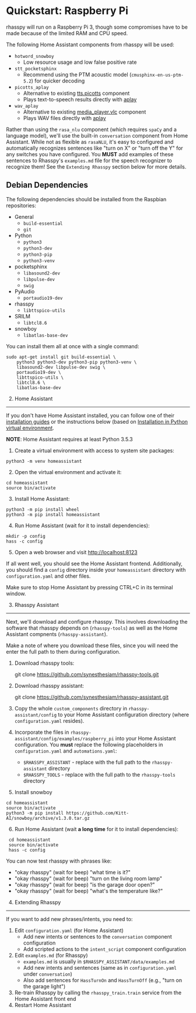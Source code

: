 Quickstart: Raspberry Pi
=============================

rhasspy will run on a Raspberry Pi 3, though some compromises have to be made
because of the limited RAM and CPU speed.

The following Home Assistant components from rhasspy will be used:
* `hotword_snowboy`
    * Low resource usage and low false positive rate
* `stt_pocketsphinx`
    * Recommend using the PTM acoustic model (`cmusphinx-en-us-ptm-5.2`) for quicker decoding
* `picotts_aplay`
    * Alternative to existing [tts.picotts](https://www.home-assistant.io/components/tts.picotts) component
    * Plays text-to-speech results directly with [aplay](https://linux.die.net/man/1/aplay)
* `wav_aplay`
    * Alternative to existing [media_player.vlc](https://www.home-assistant.io/components/media_player.vlc) component
    * Plays WAV files directly with [aplay](https://linux.die.net/man/1/aplay)
    
Rather than using the `rasa_nlu` component (which requires `spaCy` and a
language model), we'll use the built-in `conversation` component from Home
Assistant. While not as flexible as `rasaNLU`, it's easy to configured and
automatically recognizes sentences like "turn on X" or "turn off the Y" for any
switches you have configured. You **MUST** add examples of these sentences to
Rhasspy's `examples.md` file for the speech recognizer to recognize them! See
the `Extending Rhasspy` section below for more details.

Debian Dependencies
-----------------------

The following dependencies should be installed from the Raspbian repositories:

* General
    * `build-essential`
    * `git`
* Python
    * `python3`
    * `python3-dev`
    * `python3-pip`
    * `python3-venv`
* pocketsphinx
    * `libasound2-dev`
    * `libpulse-dev`
    * `swig`
* PyAudio
    * `portaudio19-dev`
* rhasspy
    * `libttspico-utils`
* SRILM
    * `libtcl8.6`
* snowboy
    * `libatlas-base-dev`
    
You can install them all at once with a single command:

    sudo apt-get install git build-essential \
        python3 python3-dev python3-pip python3-venv \
        libasound2-dev libpulse-dev swig \
        portaudio19-dev \
        libttspico-utils \
        libtcl8.6 \
        libatlas-base-dev
        
2. Home Assistant
---------------------

If you don't have Home Assistant installed, you can follow one of their
[installation guides](https://www.home-assistant.io/docs/installation/) or the
instructions below (based on [Installation in Python virtual
environment](https://www.home-assistant.io/docs/installation/virtualenv/).

**NOTE**: Home Assistant requires at least Python 3.5.3

1. Create a virtual environment with access to system site packages:

```
python3 -m venv homeassistant
```
    
2. Open the virtual environment and activate it:

```
cd homeassistant
source bin/activate
```
    
3. Install Home Assistant:

```
python3 -m pip install wheel
python3 -m pip install homeassistant
```
    
4. Run Home Assistant (wait for it to install dependencies):

```
mkdir -p config
hass -c config
```
    
5. Open a web browser and visit [http://localhost:8123](http://localhost:8123)

If all went well, you should see the Home Assistant frontend. Additionally, you
should find a `config` directory inside your `homeassistant` directory with
`configuration.yaml` and other files.

Make sure to stop Home Assistant by pressing CTRL+C in its terminal window.

3. Rhasspy Assistant
------------------------

Next, we'll download and configure rhasspy. This involves downloading the
software that rhasspy depends on (`rhasspy-tools`) as well as the Home Assistant
compnents (`rhasspy-assistant`).

Make a note of where you download these files, since you will need the enter the
full path to them during configuration.

1. Download rhasspy tools:

    git clone https://github.com/synesthesiam/rhasspy-tools.git
    
2. Download rhasspy assistant:

    git clone https://github.com/synesthesiam/rhasspy-assistant.git
    
3. Copy the whole `custom_components` directory in `rhasspy-assistant/config` to
   your Home Assistant configuration directory (where `configuration.yaml`
   resides).

4. Incorporate the files in `rhasspy-assistant/config/examples/raspberry_pi`
   into your Home Assistant configuration. You **must** replace the following
   placeholders in `configuration.yaml` and `automations.yaml`:
   
    * `$RHASSPY_ASSISTANT` - replace with the full path to the
      `rhasspy-assistant` directory
    * `$RHASSPY_TOOLS` - replace with the full path to the
      `rhasspy-tools` directory

5. Install snowboy

```
cd homeassistant
source bin/activate
python3 -m pip install https://github.com/Kitt-AI/snowboy/archive/v1.3.0.tar.gz
```
     
6. Run Home Assistant (wait **a long time** for it to install dependencies):
 
```
 cd homeassistant
 source bin/activate
 hass -c config
```
     
You can now test rhasspy with phrases like:

* "okay rhasspy" (wait for beep) "what time is it?"
* "okay rhasspy" (wait for beep) "turn on the living room lamp"
* "okay rhasspy" (wait for beep) "is the garage door open?"
* "okay rhasspy" (wait for beep) "what's the temperature like?"

4. Extending Rhasspy
------------------------

If you want to add new phrases/intents, you need to:

1. Edit `configuration.yaml` (for Home Assistant)
    * Add new intents or sentences to the `conversation` component configuration
    * Add scripted actions to the `intent_script` component configuration 
2. Edit `examples.md` (for Rhasspy)
    * `examples.md` is usually in `$RHASSPY_ASSISTANT/data/examples.md`
    * Add new intents and sentences (same as in `configuration.yaml` under `conversation`)
    * Also add sentences for `HassTurnOn` and `HassTurnOff` (e.g., "turn on the garage light")
3. Re-train Rhasspy by calling the `rhasspy_train.train` service from the Home Assistant front end
4. Restart Home Assistant
